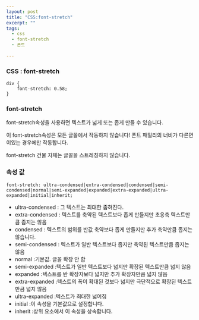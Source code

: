 ```yaml
---
layout: post
title: "CSS:font-stretch"
excerpt: ""
tags: 
  - css
  - font-stretch
  - 폰트
  
---
```



### CSS : font-stretch
```
div {
    font-stretch: 0.58;
}
```
### font-stretch

font-stretch속성을 사용하면 텍스트가 넓게 또는 좁게 만들 수 있습니다.

이 font-stretch속성은 모든 글꼴에서 작동하지 않습니다! 폰트 패밀리의 너비가 다른면이있는 경우에만 작동합니다.

font-stretch 건물 자체는 글꼴을 스트레칭하지 않습니다.

### 속성 값

`font-stretch: ultra-condensed|extra-condensed|condensed|semi-condensed|normal|semi-expanded|expanded|extra-expanded|ultra-expanded|initial|inherit;`

+ ultra-condensed	 : 그 텍스트는 최대한 좁혀진다.
+ extra-condensed : 텍스트를 축약된 텍스트보다 좁게 만들지만 초응축 텍스트만큼 좁지는 않음
+ condensed	 : 텍스트의 범위를 반값 축약보다 좁게 만들지만 추가 축약만큼 좁지는 않습니다.
+ semi-condensed :  텍스트가 일반 텍스트보다 좁지만 축약된 텍스트만큼 좁지는 않음
+ normal :기본값. 글꼴 확장 안 함
+ semi-expanded	:텍스트가 일반 텍스트보다 넓지만 확장된 텍스트만큼 넓지 않음
+ expanded :텍스트를 반 확장자보다 넓지만 추가 확장자만큼 넓지 않음
+ extra-expanded :텍스트의 폭이 확대된 것보다 넓지만 극단적으로 확장된 텍스트만큼 넓지 않음
+ ultra-expanded :텍스트가 최대한 넓어짐
+ initial :이 속성을 기본값으로 설정합니다.
+ inherit :상위 요소에서 이 속성을 상속합니다.
